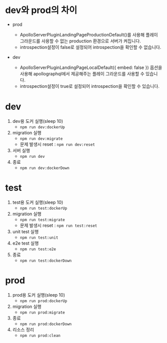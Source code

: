 # dev와 prod의 차이
- prod
   - ApolloServerPluginLandingPageProductionDefault()를 사용해 플레이 그라운드를 사용할 수 없는 production 환경으로 서버가 켜집니다.
   - introspection설정이 false로 설정되어 introspection을 확인할 수 없습니다.

- dev
   -  ApolloServerPluginLandingPageLocalDefault({ embed: false }) 옵션을 사용해 apollographql에서 제공해주는 플레이 그라운드를 사용할 수 있습니다.
   - introspection설정이 true로 설정되어 introspection을 확인할 수 있습니다.

# dev

1. dev용 도커 실행(sleep 10)
   - `npm run dev:dockerUp`
2. migration 실행
   - `npm run dev:migrate`
   - 문제 발생시 reset : `npm run dev:reset`
3. 서버 실행
   - `npm run dev`
4. 종료
   - `npm run dev:dockerDown`

# test

1. test용 도커 실행(sleep 10)
   - `npm run test:dockerUp`
2. migration 실행
   - `npm run test:migrate`
   - 문제 발생시 reset : `npm run test:reset`
3. unit test 실행
   - `npm run test:unit`
4. e2e test 실행
   - `npm run test:e2e`
5. 종료
   - `npm run test:dockerDown`

# prod
1. prod용 도커 실행(sleep 10)
    - `npm run prod:dockerUp`
2. migration 실행
    - `npm run prod:migrate`
3. 종료
    - `npm run prod:dockerDown`
4. 리소스 정리
    - `npm run prod:clean`